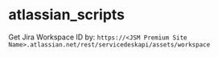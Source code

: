 # atlassian_scripts

Get Jira Workspace ID by: 
`https://<JSM Premium Site Name>.atlassian.net/rest/servicedeskapi/assets/workspace`

